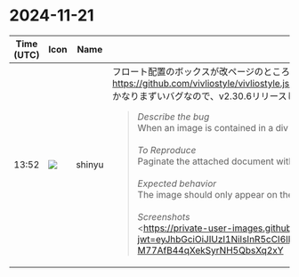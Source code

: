 # 2024-11-21

|Time (UTC)|Icon|Name|Message|
|---|---|---|---|
|13:52|![](https://avatars.slack-edge.com/2018-04-27/354445776386_e258f5ed5ba887b08668_72.jpg)|shinyu|フロート配置のボックスが改ページのところで同じものが2回表示される不具合がv2.30.5から発生してたのを修正しました。<br><https://github.com/vivliostyle/vivliostyle.js/issues/1422><br>かなりまずいバグなので、v2.30.6リリースしたばかりですが、修正版v2.30.7をリリースしようと思います。<br><blockquote>*Describe the bug*  <br>When an image is contained in a div that is set to float:right, the image may be paginted simultaneously onto two pages.<br><br>*To Reproduce*  <br>Paginate the attached document with the latest version of Vivliostyle.<br><br>*Expected behavior*  <br>The image should only appear on the second page, but it appears on the first AND on the second page.<br><br>*Screenshots*  <br><https://private-user-images.githubusercontent.com/207403/388154654-e751d17a-91b3-4a3e-97c5-92592017d41c.png?jwt=eyJhbGciOiJIUzI1NiIsInR5cCI6IkpXVCJ9.eyJpc3MiOiJnaXRodWIuY29tIiwiYXVkIjoicmF3LmdpdGh1YnVzZXJjb250ZW50LmNvbSIsImtleSI6ImtleTUiLCJleHAiOjE3MzIxOTc0NzksIm5iZiI6MTczMjE5NzE3OSwicGF0aCI6Ii8yMDc0MDMvMzg4MTU0NjU0LWU3NTFkMTdhLTkxYjMtNGEzZS05N2M1LTkyNTkyMDE3ZDQxYy5wbmc_WC1BbXotQWxnb3JpdGhtPUFXUzQtSE1BQy1TSEEyNTYmWC1BbXotQ3JlZGVudGlhbD1BS0lBVkNPRFlMU0E1M1BRSzRaQSUyRjIwMjQxMTIxJTJGdXMtZWFzdC0xJTJGczMlMkZhd3M0X3JlcXVlc3QmWC1BbXotRGF0ZT0yMDI0MTEyMVQxMzUyNTlaJlgtQW16LUV4cGlyZXM9MzAwJlgtQW16LVNpZ25hdHVyZT03YjY5MzZjNGY0ZDgxMjcyMWZjOGJjNDg1ODQ0ZWIxMDBlMTE2MDdhNTI0ZjBiOWRhNmY4NGYxYWRkMzM5MmZmJlgtQW16LVNpZ25lZEhlYWRlcnM9aG9zdCJ9.uc3AfCWM72Vmw4Si-M77AfB44qXekSyrNH5QbsXq2xY|screenshot><br><br>*Desktop :*<br><br>• macOS 15.1.<br>• Safari 18.1<br><br><https://github.com/user-attachments/files/17832889/FloatingImageBug.zip|FloatingImageBug.zip></blockquote>|
